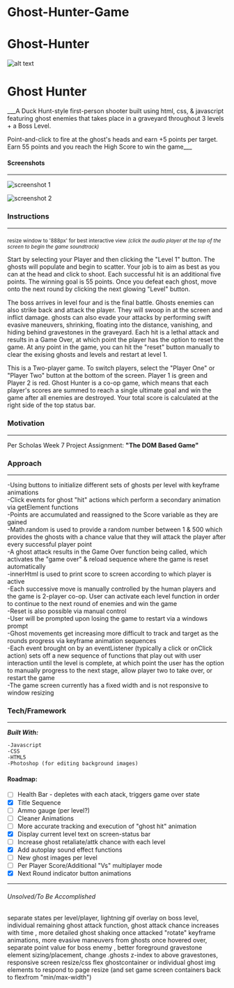 # Ghost-Hunter-Game

# Ghost-Hunter

![alt text](https://i.imgur.com/0RFTHYm.jpg)

# Ghost Hunter

\_\_\_A Duck Hunt-style first-person shooter built using html, css, & javascript featuring ghost enemies that takes place in a graveyard throughout 3 levels + a Boss Level.

Point-and-click to fire at the ghost's heads and earn +5 points per target. Earn 55 points and you reach the High Score to win the game\_\_\_

#### Screenshots

---

![screenshot 1](https://i.ibb.co/JxpZPpm/ghost-hunter-screenshot-1.png)

![screenshot 2](https://i.ibb.co/VQBsdGv/ghost-hunter-screenshot-2.png)

### Instructions

---

<sub>resize window to '888px' for best interactive view</sub>
_<sub>(click the audio player at the top of the screen to begin the game soundtrack)</sub>_

Start by selecting your Player and then clicking the "Level 1" button. The ghosts will populate and begin to scatter. Your job is to aim as best as you can at the head and click to shoot. Each successful hit is an additional five points. The winning goal is 55 points. Once you defeat each ghost, move onto the next round by clicking the next glowing "Level" button.

The boss arrives in level four and is the final battle. Ghosts enemies can also strike back and attack the player. They will swoop in at the screen and inflict damage. ghosts can also evade your attacks by performing swift evasive maneuvers, shrinking, floating into the distance, vanishing, and hiding behind gravestones in the graveyard. Each hit is a lethal attack and results in a Game Over, at which point the player has the option to reset the game. At any point in the game, you can hit the "reset" button manually to clear the exising ghosts and levels and restart at level 1.

This is a Two-player game. To switch players, select the "Player One" or "Player Two" button at the bottom of the screen. Player 1 is green and Player 2 is red. Ghost Hunter is a co-op game, which means that each player's scores are summed to reach a single ultimate goal and win the game after all enemies are destroyed. Your total score is calculated at the right side of the top status bar.

### Motivation

---

Per Scholas Week 7 Project Assignment: **"The DOM Based Game"**

### Approach

---

-Using buttons to initialize different sets of ghosts per level with keyframe animations <br>
-Click events for ghost "hit" actions which perform a secondary animation via getElement functions <br>
-Points are accumulated and reassigned to the Score variable as they are gained<br>
-Math.random is used to provide a random number between 1 & 500 which provides the ghosts with a chance value that they will attack the player after every successful player point<br>
-A ghost attack results in the Game Over function being called, which activates the "game over" & reload sequence where the game is reset automatically<br>
-innerHtml is used to print score to screen according to which player is active <br>
-Each successive move is manually controlled by the human players and the game is 2-player co-op. User can activate each level function in order to continue to the next round of enemies and win the game<br>
-Reset is also possible via manual control<br>
-User will be prompted upon losing the game to restart via a windows prompt <br>
-Ghost movements get increasing more difficult to track and target as the rounds progress via keyframe animation sequences <br>
-Each event brought on by an eventListener (typically a click or onClick action) sets off a new sequence of functions that play out with user interaction until the level is complete, at which point the user has the option to manually progress to the next stage, allow player two to take over, or restart the game<br>
-The game screen currently has a fixed width and is not responsive to window resizing <br>

### Tech/Framework

---

**_Built With:_**

```
-Javascript
-CSS
-HTML5
-Photoshop (for editing background images)
```

#### Roadmap:

- [ ] Health Bar - depletes with each atack, triggers game over state
- [x] Title Sequence
- [ ] Ammo gauge (per level?)
- [ ] Cleaner Animations
- [ ] More accurate tracking and execution of "ghost hit" animation
- [x] Display current level text on screen-status bar
- [ ] Increase ghost retaliate/attk chance with each level
- [x] Add autoplay sound effect functions
- [ ] New ghost images per level
- [ ] Per Player Score/Additional "Vs" multiplayer mode
- [x] Next Round indicator button animations

---

###### Unsolved/To Be Accomplished

separate states per level/player, lightning gif overlay on boss level, individual remaining ghost attack function, ghost attack chance increases with time , more detailed ghost shaking once attacked "rotate" keyframe animations, more evasive maneuvers from ghosts once hovered over, separate point value for boss enemy , better foreground gravestone element sizing/placement, change .ghosts z-index to above gravestones, responsive screen resize/css flex ghostcontainer or individual ghost img elements to respond to page resize (and set game screen containers back to flexfrom "min/max-width")
